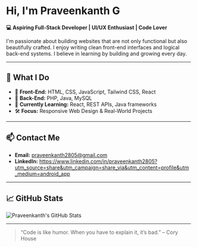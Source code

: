 # Hi, I'm Praveenkanth G

**💻 Aspiring Full-Stack Developer | UI/UX Enthusiast | Code Lover**

I'm passionate about building websites that are not only functional but also beautifully crafted. I enjoy writing clean front-end interfaces and logical back-end systems. I believe in learning by building and growing every day.

---

## 🚀 What I Do

- 🎨 **Front-End:** HTML, CSS, JavaScript, Tailwind CSS, React
- 🔧 **Back-End:** PHP, Java, MySQL
- 🧠 **Currently Learning:** React, REST APIs, Java frameworks
- 🛠️ **Focus:** Responsive Web Design & Real-World Projects

---

## 📫 Contact Me

- **Email:** praveenkanth2805@gmail.com
- **LinkedIn:** https://www.linkedin.com/in/praveenkanth2805?utm_source=share&utm_campaign=share_via&utm_content=profile&utm_medium=android_app

---

## 📈 GitHub Stats

![Praveenkanth's GitHub Stats](https://github-readme-stats.vercel.app/api?username=praveenkanth&show_icons=true&theme=tokyonight)

---

> “Code is like humor. When you have to explain it, it’s bad.” – Cory House
